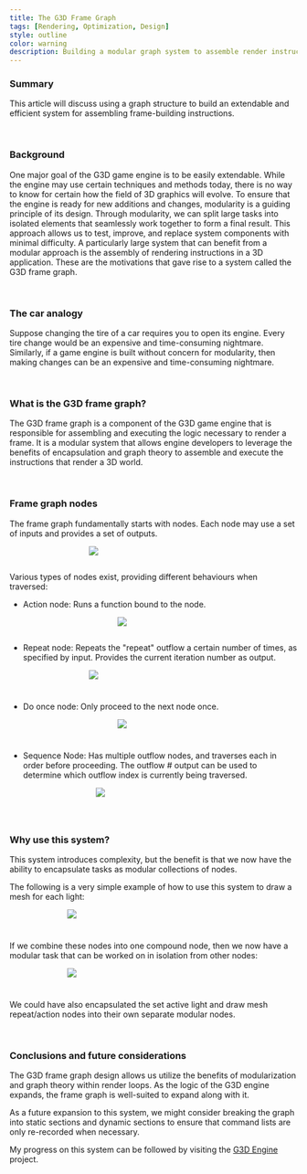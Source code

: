 ```yaml
---
title: The G3D Frame Graph
tags: [Rendering, Optimization, Design]
style: outline
color: warning
description: Building a modular graph system to assemble render instructions.
---
```


### Summary
This article will discuss using a graph structure to build an extendable and efficient system for assembling frame-building instructions.

<br/>

### Background
One major goal of the G3D game engine is to be easily extendable. While the engine may use certain techniques and methods today, there is no way to know for certain how the field of 3D graphics will evolve. To ensure that the engine is ready for new additions and changes, modularity is a guiding principle of its design. Through modularity, we can split large tasks into isolated elements that seamlessly work together to form a final result. This approach allows us to test, improve, and replace system components with minimal difficulty. A particularly large system that can benefit from a modular approach is the assembly of rendering instructions in a 3D application. These are the motivations that gave rise to a system called the G3D frame graph.

<br/>

### The car analogy
Suppose changing the tire of a car requires you to open its engine. Every tire change would be an expensive and time-consuming nightmare. Similarly, if a game engine is built without concern for modularity, then making changes can be an expensive and time-consuming nightmare.

<br/>

### What is the G3D frame graph?
The G3D frame graph is a component of the G3D game engine that is responsible for assembling and executing the logic necessary to render a frame. It is a modular system that allows engine developers to leverage the benefits of encapsulation and graph theory to assemble and execute the instructions that render a 3D world. 

<br/>

### Frame graph nodes
The frame graph fundamentally starts with nodes. Each node may use a set of inputs and provides a set of outputs. 

<div style="width: 45%; margin: 0 auto 0 auto; padding: 0px 0px 15px 0px">
    <img src="{{site.baseurl}}/assets/images/IMG_1319.jpeg">
</div>

Various types of nodes exist, providing different behaviours when traversed:
- Action node: Runs a function bound to the node.
<div style="width: 25%; margin: 0 auto 0 auto; padding: 0px 0px 15px 0px">
    <img src="{{site.baseurl}}/assets/images/IMG_1322.jpeg">
</div>

- Repeat node: Repeats the "repeat" outflow a certain number of times, as specified by input. Provides the current iteration number as output.

<div style="width: 45%; margin: 0 auto 0 auto; padding: 0px 0px 25px 0px">
    <img src="{{site.baseurl}}/assets/images/IMG_1320.jpeg">
</div>

- Do once node: Only proceed to the next node once.

<div style="width: 25%; margin: 0 auto 0 auto; padding: 0px 0px 25px 0px">
    <img src="{{site.baseurl}}/assets/images/IMG_1321.jpeg">
</div>

- Sequence Node: Has multiple outflow nodes, and traverses each in order before proceeding. The outflow # output can be used to determine which outflow index is currently being traversed.

<div style="width: 40%; margin: 0 auto 0 auto; padding: 0px 0px 25px 0px">
    <img src="{{site.baseurl}}/assets/images/IMG_1323.jpeg">
</div>

<br/>

### Why use this system?

This system introduces complexity, but the benefit is that we now have the ability to encapsulate tasks as modular collections of nodes.

The following is a very simple example of how to use this system to draw a mesh for each light:

<div style="width: 60%; margin: 0 auto 0 auto; padding: 0px 0px 25px 0px">
    <img src="{{site.baseurl}}/assets/images/IMG_1324.jpeg">
</div>

If we combine these nodes into one compound node, then we now have a modular task that can be worked on in isolation from other nodes:

<div style="width: 60%; margin: 0 auto 0 auto; padding: 0px 0px 25px 0px">
    <img src="{{site.baseurl}}/assets/images/IMG_1326.jpeg">
</div>

We could have also encapsulated the set active light and draw mesh repeat/action nodes into their own separate modular nodes. 

<br/>

### Conclusions and future considerations

The G3D frame graph design allows us utilize the benefits of modularization and graph theory within render loops. As the logic of the G3D engine expands, the frame graph is well-suited to expand along with it.

As a future expansion to this system, we might consider breaking the graph into static sections and dynamic sections to ensure that command lists are only re-recorded when necessary.

My progress on this system can be followed by visiting the [G3D Engine]({{site.baseurl}}/projects/3-g3d-engine) project.




<br/>
<br/>
<br/>